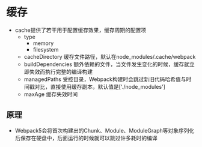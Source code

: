 # 缓存
- cache提供了若干用于配置缓存效果，缓存周期的配置项
  - type
    - memory
    - filesystem
  - cacheDirectory  缓存文件路径，默认在node_modules/.cache/webpack
  - buildDependencies   额外依赖的文件，当文件发生变化的时候，缓存就立即失效而执行完整的编译构建
  - managedPaths    受控目录，Webpack构建时会跳过新旧代码哈希值与时间戳对比，直接使用缓存副本，默认值是['./node_modules']
  - maxAge  缓存失效时间

## 原理
- Webpack5会将首次构建出的Chunk、Module、ModuleGraph等对象序列化后保存在硬盘中，后面运行的时候就可以跳过许多耗时的编译